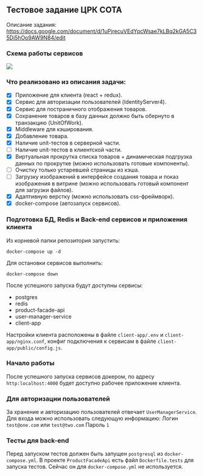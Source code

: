 ## Тестовое задание ЦРК СОТА

Описание задания:
https://docs.google.com/document/d/1uPjrecuVEdYpcWsae7kLBq2kGA5C35Di5hOo9AW9N84/edit

### Схема работы сервисов

<img src='https://g.gravizo.com/svg?
@startuml;
actor User;
participant "Client" as A;
participant "ProductFacadeApi" as B;
participant "UserManagementService" as C;
User -> A: Authorize;
activate A;
A -> B: Create Request;
activate B;
B -> C: GetToken;
activate C;
C -> B: GetUser;
deactivate C;
B -> A: Response Created;
deactivate B;
A -> User: Login;
deactivate A;
User -> A: GetProducts;
activate A;
A -> B: Create Request (Check token);
activate B;
B -> A: GetProductsPage;
deactivate B;
A -> User: Show Products List;
@enduml
'>

### Что реализовано из описания задачи:
- [x] Приложение для клиента (react + redux).
- [x] Сервис для авторизации пользователей (IdentityServer4).
- [x] Сервис для постраничного отображения товаров.
- [x] Сохранение товаров в базу данных должно быть обернуто в транзакцию (UnitOfWork).
- [x] Middleware для кэширования.
- [x] Добавление товара.
- [X] Наличие unit-тестов в серверной части.
- [ ] Наличие unit-тестов в клиентской части.
- [x] Виртуальная прокрутка списка товаров + динамическая подгрузка данных по прокрутке (можно использовать готовые компоненты).
- [ ] Очистку только устаревшей страницы из кэша.
- [ ] Загрузку изображений в интерфейсе создания товара и показ изображения в витрине (можно использовать готовый компонент для загрузки файлов).
- [x] Адаптивную верстку (можно использовать css-фреймворк).
- [X] docker-compose (автозапуск сервисов).

### Подготовка БД, Redis и Back-end сервисов и приложения клиента
Из корневой папки репозитория запустить:

`docker-compose up -d`

Для остановки сервисов выполнить:

`docker-compose down`

После успешного запуска будут доступны сервисы:
- postgres
- redis
- product-facade-api
- user-manager-service
- client-app

Настройки клиента расположены в файле `client-app/.env` и `client-app/nginx.conf`, конфиг подключения к сервисам в файле `client-app/public/config.js`.

### Начало работы 
После успешного запуска сервисов докером, по адресу `http:localhost:4000` будет доступно рабочее приложение клиента.

### Для авторизации пользователей
За хранение и авторизацию пользователей отвечает `UserManagerService`.
Для входа можно использовать следующую информацию:
Логин `test@one.com` или `test@two.com`
Пароль `1`

### Тесты для back-end

Перед запуском тестов должен быть запущен `postgresql` из `docker-compose.yml`.
В проекте `ProductFacadeApi` есть файл `Dockerfile.tests` для запуска тестов. Сейчас он для `docker-compose.yml` не используется.
